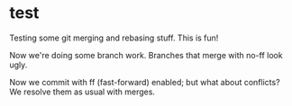 # test

Testing some git merging and rebasing stuff. This is fun!

Now we're doing some branch work. Branches that merge with no-ff look ugly.

Now we commit with ff (fast-forward) enabled; but what about conflicts? We resolve them as usual with merges.
